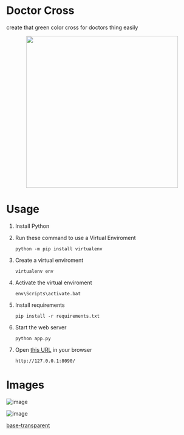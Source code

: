 # Doctor Cross

create that green color cross for doctors thing easily

<p align="center">
  <img src="https://github.com/hirusha-adi/Doctor-Cross/assets/36286877/74621cb3-2721-403b-a724-6166215a8ae9" width="400px"/>
</p>



# Usage

1. Install Python
2. Run these command to use a Virtual Enviroment

   ```
   python -m pip install virtualenv
   ```

3. Create a virtual enviroment

   ```
   virtualenv env
   ```

4. Activate the virtual enviroment

   ```
   env\Scripts\activate.bat
   ```

5. Install requirements

   ```
   pip install -r requirements.txt
   ```

6. Start the web server

   ```
   python app.py
   ```

7. Open [this URL](http://127.0.0.1:8090/) in your browser

   ```
   http://127.0.0.1:8090/
   ```

# Images

![image](https://github.com/hirusha-adi/Doctor-Cross/assets/36286877/52f25f09-370b-4863-a677-dbd225a8c322)

![image](https://github.com/hirusha-adi/Doctor-Cross/assets/36286877/3c7e5bfc-1816-494d-910b-02845ae4de6c)

[base-transparent](https://github.com/hirusha-adi/Doctor-Cross/assets/36286877/74621cb3-2721-403b-a724-6166215a8ae9)

